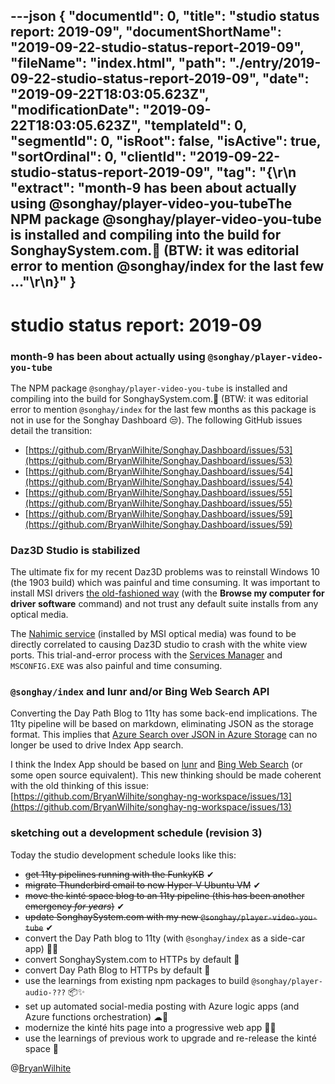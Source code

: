 ---json
{
  "documentId": 0,
  "title": "studio status report: 2019-09",
  "documentShortName": "2019-09-22-studio-status-report-2019-09",
  "fileName": "index.html",
  "path": "./entry/2019-09-22-studio-status-report-2019-09",
  "date": "2019-09-22T18:03:05.623Z",
  "modificationDate": "2019-09-22T18:03:05.623Z",
  "templateId": 0,
  "segmentId": 0,
  "isRoot": false,
  "isActive": true,
  "sortOrdinal": 0,
  "clientId": "2019-09-22-studio-status-report-2019-09",
  "tag": "{\r\n  \"extract\": \"month-9 has been about actually using @songhay/player-video-you-tubeThe NPM package @songhay/player-video-you-tube is installed and compiling into the build for SonghaySystem.com.👏 (BTW: it was editorial error to mention @songhay/index for the last few ...\"\r\n}"
}
---

# studio status report: 2019-09

### month-9 has been about actually using `@songhay/player-video-you-tube`

The NPM package `@songhay/player-video-you-tube` is installed and compiling into the build for SonghaySystem.com.👏 (BTW: it was editorial error to mention `@songhay/index` for the last few months as this package is not in use for the Songhay Dashboard 😒). The following GitHub issues detail the transition:

* [https://github.com/BryanWilhite/Songhay.Dashboard/issues/53](https://github.com/BryanWilhite/Songhay.Dashboard/issues/53)
* [https://github.com/BryanWilhite/Songhay.Dashboard/issues/54](https://github.com/BryanWilhite/Songhay.Dashboard/issues/54)
* [https://github.com/BryanWilhite/Songhay.Dashboard/issues/55](https://github.com/BryanWilhite/Songhay.Dashboard/issues/55)
* [https://github.com/BryanWilhite/Songhay.Dashboard/issues/59](https://github.com/BryanWilhite/Songhay.Dashboard/issues/59)

### Daz3D Studio is stabilized

The ultimate fix for my recent Daz3D problems was to reinstall Windows 10 (the 1903 build) which was painful and time consuming. It was important to install MSI drivers [the old-fashioned way](https://www.arduino.cc/en/Guide/DriverInstallation) (with the **Browse my computer for driver software** command) and not trust any default suite installs from any optical media.

The [Nahimic service](https://forums.tomshardware.com/threads/nahimic-audio-service.3396247/) (installed by MSI optical media) was found to be directly correlated to causing Daz3D studio to crash with the white view ports. This trial-and-error process with the [Services Manager](https://www.howtogeek.com/school/using-windows-admin-tools-like-a-pro/lesson8/) and `MSCONFIG.EXE` was also painful and time consuming.

### `@songhay/index` and lunr and/or Bing Web Search API

Converting the Day Path Blog to 11ty has some back-end implications. The 11ty pipeline will be based on markdown, eliminating JSON as the storage format. This implies that [Azure Search over JSON in Azure Storage](http://songhayblog.azurewebsites.net/blog/entry/setting-up-an-azure-search-json-blob-indexer-with-api-version-2015-02-28-preview) can no longer be used to drive Index App search.

I think the Index App should be based on [lunr](https://lunrjs.com/) and [Bing Web Search](https://azure.microsoft.com/en-us/services/cognitive-services/bing-web-search-api/) (or some open source equivalent). This new thinking should be made coherent with the old thinking of this issue: [https://github.com/BryanWilhite/songhay-ng-workspace/issues/13](https://github.com/BryanWilhite/songhay-ng-workspace/issues/13)

### sketching out a development schedule (revision 3)

Today the studio development schedule looks like this:

* <del>get 11ty pipelines running with the FunkyKB</del> ✔
* <del>migrate Thunderbird email to new Hyper-V Ubuntu VM</del> ✔
* <del>move the kinté space blog to an 11ty pipeline (this has been another emergency *for years*)</del> ✔
* <del>update SonghaySystem.com with my new `@songhay/player-video-you-tube`</del> ✔
* convert the Day Path blog to 11ty (with `@songhay/index` as a side-car app) 💪💡
* convert SonghaySystem.com to HTTPs by default 🔐
* convert Day Path Blog to HTTPs by default 🔐
* use the learnings from existing npm packages to build `@songhay/player-audio-???` 📦✨
* set up automated social-media posting with Azure logic apps (and Azure functions orchestration) ☁🤖
* modernize the kinté hits page into a progressive web app 💄✨
* use the learnings of previous work to upgrade and re-release the kinté space 🚀

@[BryanWilhite](https://twitter.com/bryanwilhite)
